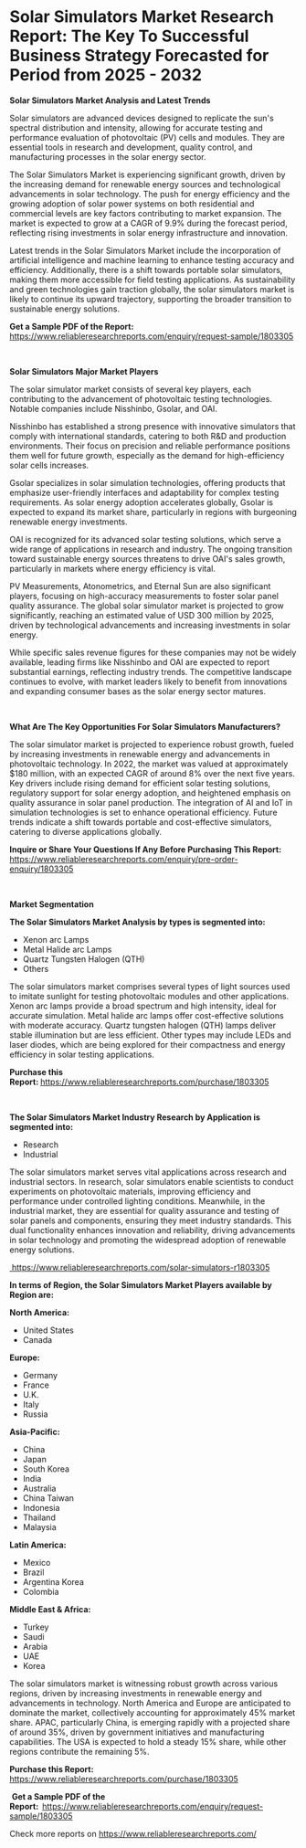 <p><h1>Solar Simulators Market Research Report: The Key To Successful Business Strategy Forecasted for Period from 2025 - 2032</h1></p><p><strong>Solar Simulators Market Analysis and Latest Trends</strong></p>
<p><p>Solar simulators are advanced devices designed to replicate the sun's spectral distribution and intensity, allowing for accurate testing and performance evaluation of photovoltaic (PV) cells and modules. They are essential tools in research and development, quality control, and manufacturing processes in the solar energy sector. </p><p>The Solar Simulators Market is experiencing significant growth, driven by the increasing demand for renewable energy sources and technological advancements in solar technology. The push for energy efficiency and the growing adoption of solar power systems on both residential and commercial levels are key factors contributing to market expansion. The market is expected to grow at a CAGR of 9.9% during the forecast period, reflecting rising investments in solar energy infrastructure and innovation.</p><p>Latest trends in the Solar Simulators Market include the incorporation of artificial intelligence and machine learning to enhance testing accuracy and efficiency. Additionally, there is a shift towards portable solar simulators, making them more accessible for field testing applications. As sustainability and green technologies gain traction globally, the solar simulators market is likely to continue its upward trajectory, supporting the broader transition to sustainable energy solutions.</p></p>
<p><strong>Get a Sample PDF of the Report:&nbsp;</strong> <a href="https://www.reliableresearchreports.com/enquiry/request-sample/1803305?utm_campaign=2960&utm_medium=2&utm_source=Github&utm_content=ia&utm_term=10042025&utm_id=solar-simulators">https://www.reliableresearchreports.com/enquiry/request-sample/1803305</a></p>
<p>&nbsp;</p>
<p><strong>Solar Simulators Major Market Players</strong></p>
<p><p>The solar simulator market consists of several key players, each contributing to the advancement of photovoltaic testing technologies. Notable companies include Nisshinbo, Gsolar, and OAI. </p><p>Nisshinbo has established a strong presence with innovative simulators that comply with international standards, catering to both R&D and production environments. Their focus on precision and reliable performance positions them well for future growth, especially as the demand for high-efficiency solar cells increases.</p><p>Gsolar specializes in solar simulation technologies, offering products that emphasize user-friendly interfaces and adaptability for complex testing requirements. As solar energy adoption accelerates globally, Gsolar is expected to expand its market share, particularly in regions with burgeoning renewable energy investments.</p><p>OAI is recognized for its advanced solar testing solutions, which serve a wide range of applications in research and industry. The ongoing transition toward sustainable energy sources threatens to drive OAI's sales growth, particularly in markets where energy efficiency is vital.</p><p>PV Measurements, Atonometrics, and Eternal Sun are also significant players, focusing on high-accuracy measurements to foster solar panel quality assurance. The global solar simulator market is projected to grow significantly, reaching an estimated value of USD 300 million by 2025, driven by technological advancements and increasing investments in solar energy.</p><p>While specific sales revenue figures for these companies may not be widely available, leading firms like Nisshinbo and OAI are expected to report substantial earnings, reflecting industry trends. The competitive landscape continues to evolve, with market leaders likely to benefit from innovations and expanding consumer bases as the solar energy sector matures.</p></p>
<p>&nbsp;</p>
<p><strong>What Are The Key Opportunities For Solar Simulators Manufacturers?</strong></p>
<p><p>The solar simulator market is projected to experience robust growth, fueled by increasing investments in renewable energy and advancements in photovoltaic technology. In 2022, the market was valued at approximately $180 million, with an expected CAGR of around 8% over the next five years. Key drivers include rising demand for efficient solar testing solutions, regulatory support for solar energy adoption, and heightened emphasis on quality assurance in solar panel production. The integration of AI and IoT in simulation technologies is set to enhance operational efficiency. Future trends indicate a shift towards portable and cost-effective simulators, catering to diverse applications globally.</p></p>
<p><strong>Inquire or Share Your Questions If Any Before Purchasing This Report:</strong> <a href="https://www.reliableresearchreports.com/enquiry/pre-order-enquiry/1803305?utm_campaign=2960&utm_medium=2&utm_source=Github&utm_content=ia&utm_term=10042025&utm_id=solar-simulators">https://www.reliableresearchreports.com/enquiry/pre-order-enquiry/1803305</a></p>
<p>&nbsp;</p>
<p><strong>Market Segmentation</strong></p>
<p><strong>The Solar Simulators Market Analysis by types is segmented into:</strong></p>
<p><ul><li>Xenon arc Lamps</li><li>Metal Halide arc Lamps</li><li>Quartz Tungsten Halogen (QTH)</li><li>Others</li></ul></p>
<p><p>The solar simulators market comprises several types of light sources used to imitate sunlight for testing photovoltaic modules and other applications. Xenon arc lamps provide a broad spectrum and high intensity, ideal for accurate simulation. Metal halide arc lamps offer cost-effective solutions with moderate accuracy. Quartz tungsten halogen (QTH) lamps deliver stable illumination but are less efficient. Other types may include LEDs and laser diodes, which are being explored for their compactness and energy efficiency in solar testing applications.</p></p>
<p><strong>Purchase this Report:&nbsp;</strong><a href="https://www.reliableresearchreports.com/purchase/1803305?utm_campaign=2960&utm_medium=2&utm_source=Github&utm_content=ia&utm_term=10042025&utm_id=solar-simulators">https://www.reliableresearchreports.com/purchase/1803305</a></p>
<p>&nbsp;</p>
<p><strong>The Solar Simulators Market Industry Research by Application is segmented into:</strong></p>
<p><ul><li>Research</li><li>Industrial</li></ul></p>
<p><p>The solar simulators market serves vital applications across research and industrial sectors. In research, solar simulators enable scientists to conduct experiments on photovoltaic materials, improving efficiency and performance under controlled lighting conditions. Meanwhile, in the industrial market, they are essential for quality assurance and testing of solar panels and components, ensuring they meet industry standards. This dual functionality enhances innovation and reliability, driving advancements in solar technology and promoting the widespread adoption of renewable energy solutions.</p></p>
<p><a href="https://www.reliableresearchreports.com/solar-simulators-r1803305?utm_campaign=2960&utm_medium=2&utm_source=Github&utm_content=ia&utm_term=10042025&utm_id=solar-simulators">&nbsp;https://www.reliableresearchreports.com/solar-simulators-r1803305</a></p>
<p><strong>In terms of Region, the Solar Simulators Market Players available by Region are:</strong></p>
<p>
    <p> <strong> North America: </strong>
        <ul>
            <li>United States</li>
            <li>Canada</li>
        </ul>
        </p> 
    <p> <strong> Europe: </strong>
        <ul>
            <li>Germany</li>
            <li>France</li>
            <li>U.K.</li>
            <li>Italy</li>
            <li>Russia</li>
        </ul>
        </p> 
    <p> <strong> Asia-Pacific: </strong>
        <ul>
            <li>China</li>
            <li>Japan</li>
            <li>South Korea</li>
            <li>India</li>
            <li>Australia</li>
            <li>China Taiwan</li>
            <li>Indonesia</li>
            <li>Thailand</li>
            <li>Malaysia</li>
        </ul>
        </p> 
    <p> <strong> Latin America: </strong>
        <ul>
            <li>Mexico</li>
            <li>Brazil</li>
            <li>Argentina Korea</li>
            <li>Colombia</li>
        </ul>
        </p> 
    <p> <strong> Middle East & Africa: </strong>
        <ul>
            <li>Turkey</li>
            <li>Saudi</li>
            <li>Arabia</li>
            <li>UAE</li>
            <li>Korea</li>
        </ul>
    </p>
    </p>
<p><p>The solar simulators market is witnessing robust growth across various regions, driven by increasing investments in renewable energy and advancements in technology. North America and Europe are anticipated to dominate the market, collectively accounting for approximately 45% market share. APAC, particularly China, is emerging rapidly with a projected share of around 35%, driven by government initiatives and manufacturing capabilities. The USA is expected to hold a steady 15% share, while other regions contribute the remaining 5%.</p></p>
<p><strong>Purchase this Report: </strong><a href="https://www.reliableresearchreports.com/purchase/1803305?utm_campaign=2960&utm_medium=2&utm_source=Github&utm_content=ia&utm_term=10042025&utm_id=solar-simulators">https://www.reliableresearchreports.com/purchase/1803305</a></p>
<p>&nbsp;<strong>Get a Sample PDF of the Report:&nbsp;&nbsp;</strong><a href="https://www.reliableresearchreports.com/enquiry/request-sample/1803305?utm_campaign=2960&utm_medium=2&utm_source=Github&utm_content=ia&utm_term=10042025&utm_id=solar-simulators">https://www.reliableresearchreports.com/enquiry/request-sample/1803305</a></p>
<p><strong></strong></p>
<p>Check more reports on <a href="https://www.reliableresearchreports.com/?utm_campaign=2960&utm_medium=2&utm_source=Github&utm_content=ia&utm_term=10042025&utm_id=solar-simulators">https://www.reliableresearchreports.com/</a></p>